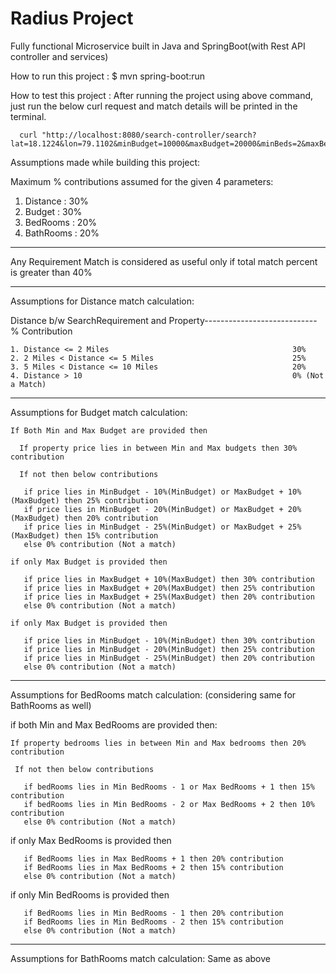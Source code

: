 # Radius Project
Fully functional Microservice built in Java and SpringBoot(with Rest API controller and services)

How to run this project :
      $ mvn spring-boot:run

How to test this project :
      After running the project using above command, just run the below curl request and match details will be printed in the terminal.
      
      curl "http://localhost:8080/search-controller/search?lat=18.1224&lon=79.1102&minBudget=10000&maxBudget=20000&minBeds=2&maxBeds=4&minBaths=2&maxBaths=3"
  
  

Assumptions made while building this project:

  Maximum % contributions assumed for the given 4 parameters:
  1. Distance : 30%
  2. Budget : 30%
  3. BedRooms : 20%
  4. BathRooms : 20%
  
 ------------------------------------------------------------------------------------------------------------------------------------
  
 Any Requirement Match is considered as useful only if total match percent is greater than 40%
 
 ------------------------------------------------------------------------------------------------------------------------------------
 
 Assumptions for Distance match calculation:
 
   Distance b/w SearchRequirement and Property---------------------------- % Contribution
   
    1. Distance <= 2 Miles                                         30%
    2. 2 Miles < Distance <= 5 Miles                               25%
    3. 5 Miles < Distance <= 10 Miles                              20% 
    4. Distance > 10                                               0% (Not a Match) 
    
    
  ------------------------------------------------------------------------------------------------------------------------------------
    
 Assumptions for Budget match calculation:    
    
    If Both Min and Max Budget are provided then
    
      If property price lies in between Min and Max budgets then 30% contribution

      If not then below contributions
      
       if price lies in MinBudget - 10%(MinBudget) or MaxBudget + 10%(MaxBudget) then 25% contribution
       if price lies in MinBudget - 20%(MinBudget) or MaxBudget + 20%(MaxBudget) then 20% contribution
       if price lies in MinBudget - 25%(MinBudget) or MaxBudget + 25%(MaxBudget) then 15% contribution
       else 0% contribution (Not a match)
       
    if only Max Budget is provided then
    
       if price lies in MaxBudget + 10%(MaxBudget) then 30% contribution
       if price lies in MaxBudget + 20%(MaxBudget) then 25% contribution
       if price lies in MaxBudget + 25%(MaxBudget) then 20% contribution
       else 0% contribution (Not a match)
       
    if only Max Budget is provided then   
    
       if price lies in MinBudget - 10%(MinBudget) then 30% contribution
       if price lies in MinBudget - 20%(MinBudget) then 25% contribution
       if price lies in MinBudget - 25%(MinBudget) then 20% contribution
       else 0% contribution (Not a match)
  
  ------------------------------------------------------------------------------------------------------------------------------------
    
 Assumptions for BedRooms match calculation: (considering same for BathRooms as well)   
 
  if both Min and Max BedRooms are provided then:
  
    If property bedrooms lies in between Min and Max bedrooms then 20% contribution
    
     If not then below contributions
     
       if bedRooms lies in Min BedRooms - 1 or Max BedRooms + 1 then 15% contribution
       if bedRooms lies in Min BedRooms - 2 or Max BedRooms + 2 then 10% contribution
       else 0% contribution (Not a match)
       
  if only Max BedRooms is provided then
  
       if BedRooms lies in Max BedRooms + 1 then 20% contribution
       if BedRooms lies in Max BedRooms + 2 then 15% contribution
       else 0% contribution (Not a match)     
       
  if only Min BedRooms is provided then
  
       if BedRooms lies in Min BedRooms - 1 then 20% contribution
       if BedRooms lies in Min BedRooms - 2 then 15% contribution
       else 0% contribution (Not a match)     
       
  ------------------------------------------------------------------------------------------------------------------------------------
  
  Assumptions for BathRooms match calculation: Same as above 
   
